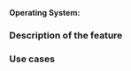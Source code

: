 **Operating System:** <!--[Windows? macOS? Linux? All?] (write it after the > symbol) -->

### Description of the feature

<!-- Please describe your feature with details. Also:
- If the feature is UI-related, please DO NOT REPORT HERE but on
  gimp-ux: https://gitlab.gnome.org/Teams/GIMP/Design/gimp-ux/-/issues;
- If the feature is about some image file format on GIMP, first check if it
  is not already listed on https://developer.gimp.org/core/standards/images,
  then you can make the request, ideally linking relevant resources (e.g. specs);
- If you have a patch, see: https://developer.gimp.org/core/submit-patch/ -->

### Use cases

<!-- Explain the use cases or problems to solve.
If you are unsure, you should first discuss with the community in the forums
or talk with the developers on IRC: https://www.gimp.org/discuss.html -->
